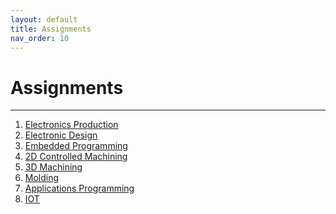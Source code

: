 ```yaml
---
layout: default
title: Assignments
nav_order: 10
---
```


# Assignments
---
1. [Electronics Production](https://aloethere.github.io/EP1001/docs/01-elecProd/#assignment-make-an-in-circuit-programmer-by-milling-and-stuffing-the-pcb)<br>
1. [Electronic Design]()<br>
1. [Embedded Programming]()<br>
1. [2D Controlled Machining]()<br>
1. [3D Machining]()<br>
1. [Molding]()<br>
1. [Applications Programming]()<br>
1. [IOT]()<br>
